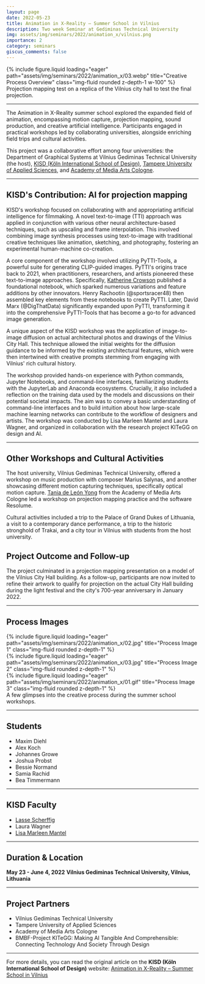 ```yaml
---
layout: page
date: 2022-05-23
title: Animation in X-Reality – Summer School in Vilnius
description: Two week Seminar at Gediminas Technical University
img: assets/img/seminars/2022/animation_x/vilnius.png
importance: 2
category: seminars
giscus_comments: false
---
```


<div class="mt-3">
  {% include figure.liquid 
     loading="eager" 
     path="assets/img/seminars/2022/animation_x/03.webp" 
     title="Creative Process Overview" 
     class="img-fluid rounded z-depth-1 w-100" 
  %}
</div>
<div class="caption">
  Projection mapping test on a replica of the Vilnius city hall to test the final projection.
</div>

---

The Animation in X-Reality summer school explored the expanded field of animation, encompassing motion capture, projection mapping, sound production, and creative artificial intelligence. Participants engaged in practical workshops led by collaborating universities, alongside enriching field trips and cultural activities.

This project was a collaborative effort among four universities: the Department of Graphical Systems at Vilnius Gediminas Technical University (the host), [KISD (Köln International School of Design)](https://kisd.de/), [Tampere University of Applied Sciences](https://www.tuni.fi/en/about-us/tamk), and [Academy of Media Arts Cologne](https://www.khm.de/).

---

## KISD's Contribution: AI for projection mapping

KISD's workshop focused on collaborating with and appropriating artificial intelligence for filmmaking. A novel text-to-image (TTI) approach was applied in conjunction with various other neural architecture-based techniques, such as upscaling and frame interpolation. This involved combining image synthesis processes using text-to-image with traditional creative techniques like animation, sketching, and photography, fostering an experimental human-machine co-creation.

A core component of the workshop involved utilizing PyTTI-Tools, a powerful suite for generating CLIP-guided images. PyTTI's origins trace back to 2021, when practitioners, researchers, and artists pioneered these text-to-image approaches. Specifically, [Katherine Crowson](https://kath.io/) published a foundational notebook, which sparked numerous variations and feature additions by other innovators. Henry Rachootin (@sportsracer48) then assembled key elements from these notebooks to create PyTTI. Later, David Marx (@DigThatData) significantly expanded upon PyTTI, transforming it into the comprehensive PyTTI-Tools that has become a go-to for advanced image generation.

A unique aspect of the KISD workshop was the application of image-to-image diffusion on actual architectural photos and drawings of the Vilnius City Hall. This technique allowed the initial weights for the diffusion guidance to be informed by the existing architectural features, which were then intertwined with creative prompts stemming from engaging with Vilnius' rich cultural history.

The workshop provided hands-on experience with Python commands, Jupyter Notebooks, and command-line interfaces, familiarizing students with the JupyterLab and Anaconda ecosystems. Crucially, it also included a reflection on the training data used by the models and discussions on their potential societal impacts. The aim was to convey a basic understanding of command-line interfaces and to build intuition about how large-scale machine learning networks can contribute to the workflow of designers and artists. The workshop was conducted by Lisa Marleen Mantel and Laura Wagner, and organized in collaboration with the research project KITeGG on design and AI.

---

## Other Workshops and Cultural Activities

The host university, Vilnius Gediminas Technical University, offered a workshop on music production with composer Marius Salynas, and another showcasing different motion capturing techniques, specifically optical motion capture. [Tania de León Yong](https://www.khm.de/lehrende/id.28912.dr-tania-de-leon-yong/) from the Academy of Media Arts Cologne led a workshop on projection mapping practice and the software Resolume.

Cultural activities included a trip to the Palace of Grand Dukes of Lithuania, a visit to a contemporary dance performance, a trip to the historic stronghold of Trakai, and a city tour in Vilnius with students from the host university.

## Project Outcome and Follow-up

The project culminated in a projection mapping presentation on a model of the Vilnius City Hall building. As a follow-up, participants are now invited to refine their artwork to qualify for projection on the actual City Hall building during the light festival and the city's 700-year anniversary in January 2022.

---

## Process Images

<div class="row">
    <div class="col-sm mt-3 mt-md-0">
        {% include figure.liquid loading="eager" path="assets/img/seminars/2022/animation_x/02.jpg" title="Process Image 1" class="img-fluid rounded z-depth-1" %}
    </div>
    <div class="col-sm mt-3 mt-md-0">
        {% include figure.liquid loading="eager" path="assets/img/seminars/2022/animation_x/03.jpg" title="Process Image 2" class="img-fluid rounded z-depth-1" %}
    </div>
    <div class="col-sm mt-3 mt-md-0">
        {% include figure.liquid loading="eager" path="assets/img/seminars/2022/animation_x/01.gif" title="Process Image 3" class="img-fluid rounded z-depth-1" %}
    </div>
</div>
<div class="caption">
    A few glimpses into the creative process during the summer school workshops.
</div>

---

## Students

- Maxim Diehl
- Alex Koch
- Johannes Growe
- Joshua Probst
- Bessie Normand
- Samia Rachid
- Bea Timmermann

---

## KISD Faculty

- [Lasse Scherffig](http://lassescherffig.de/)
- Laura Wagner
- [Lisa Marleen Mantel](https://lisamarleen.de/)

---

## Duration & Location

**May 23 - June 4, 2022** **Vilnius Gediminas Technical University, Vilnius, Lithuania**

---

## Project Partners

- Vilnius Gediminas Technical University
- Tampere University of Applied Sciences
- Academy of Media Arts Cologne
- BMBF-Project KITeGG: Making AI Tangible And Comprehensible: Connecting Technology And Society Through Design

---

For more details, you can read the original article on the **KISD (Köln International School of Design)** website: [Animation in X-Reality – Summer School in Vilnius](https://kisd.de/projects/animation-in-x-reality-summer-school-in-vilnius/)
